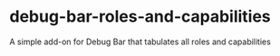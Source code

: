 debug-bar-roles-and-capabilities
================================

A simple add-on for Debug Bar that tabulates all roles and capabilities
